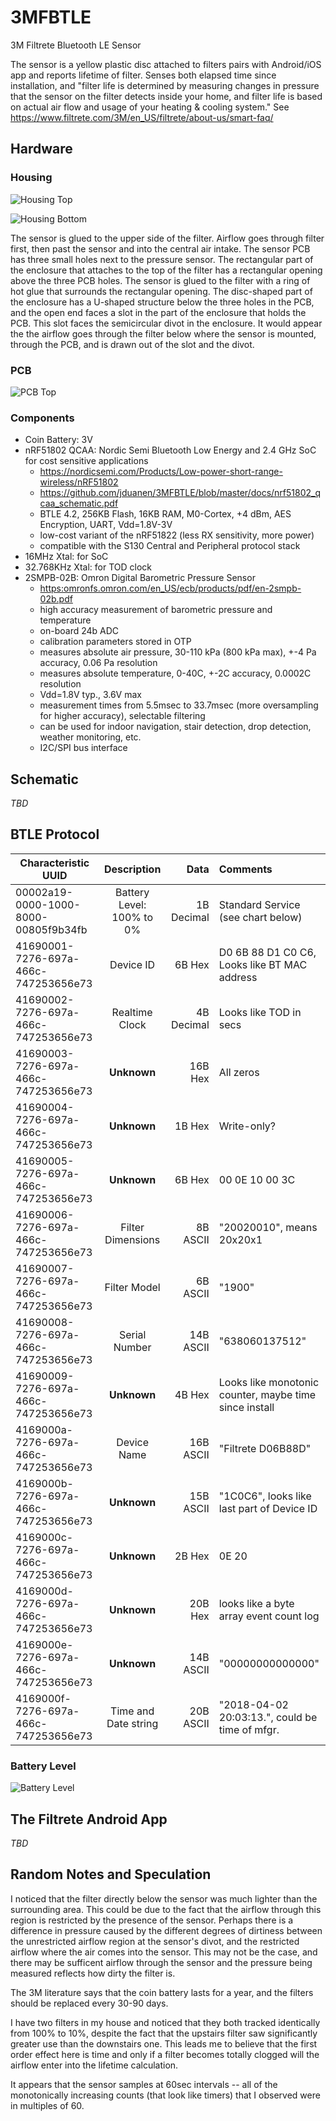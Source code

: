 # 3MFBTLE
3M Filtrete Bluetooth LE Sensor

The sensor is a yellow plastic disc attached to filters pairs with Android/iOS app and reports lifetime of filter.
Senses both elapsed time since installation, and "filter life is determined by measuring changes in pressure that the sensor on the filter detects inside your home, and filter life is based on actual air flow and usage of your heating & cooling system."
See https://www.filtrete.com/3M/en_US/filtrete/about-us/smart-faq/

## Hardware

### Housing

![Housing Top](https://github.com/jduanen/3MFBTLE/blob/master/images/housing1.jpg)

![Housing Bottom](https://github.com/jduanen/3MFBTLE/blob/master/images/housing2.jpg)

The sensor is glued to the upper side of the filter.  Airflow goes through filter first, then past the sensor and into the central air intake.
The sensor PCB has three small holes next to the pressure sensor.  The rectangular part of the enclosure that attaches to the top of the filter has a rectangular opening above the three PCB holes.  The sensor is glued to the filter with a ring of hot glue that surrounds the rectangular opening.  The disc-shaped part of the enclosure has a U-shaped structure below the three holes in the PCB, and the open end faces a slot in the part of the enclosure that holds the PCB.  This slot faces the semicircular divot in the enclosure.
It would appear the the airflow goes through the filter below where the sensor is mounted, through the PCB, and is drawn out of the slot and the divot.

### PCB

![PCB Top](https://github.com/jduanen/3MFBTLE/blob/master/images/pcb_front.jpg)

### Components

* Coin Battery: 3V
* nRF51802 QCAA: Nordic Semi Bluetooth Low Energy and 2.4 GHz SoC for cost sensitive applications
  - <https://nordicsemi.com/Products/Low-power-short-range-wireless/nRF51802>
  - <https://github.com/jduanen/3MFBTLE/blob/master/docs/nrf51802_qcaa_schematic.pdf>
  - BTLE 4.2, 256KB Flash, 16KB RAM, M0-Cortex, +4 dBm, AES Encryption, UART, Vdd=1.8V-3V
  - low-cost variant of the nRF51822 (less RX sensitivity, more power)
  - compatible with the S130 Central and Peripheral protocol stack
* 16MHz Xtal: for SoC
* 32.768KHz Xtal: for TOD clock
* 2SMPB-02B: Omron Digital Barometric Pressure Sensor
  - <https:omronfs.omron.com/en_US/ecb/products/pdf/en-2smpb-02b.pdf>
  - high accuracy measurement of barometric pressure and temperature
  - on-board 24b ADC
  - calibration parameters stored in OTP
  - measures absolute air pressure, 30-110 kPa (800 kPa max), +-4 Pa accuracy, 0.06 Pa resolution
  - measures absolute temperature, 0-40C, +-2C accuracy, 0.0002C resolution
  - Vdd=1.8V typ., 3.6V max
  - measurement times from 5.5msec to 33.7msec (more oversampling for higher accuracy), selectable filtering
  - can be used for indoor navigation, stair detection, drop detection, weather monitoring, etc.
  - I2C/SPI bus interface

## Schematic

*TBD*

## BTLE Protocol
  
| Characteristic UUID |  Description  |  Data  | Comments |
| ------------------- |:-------------:| ------:|:-------- |
| 00002a19-0000-1000-8000-00805f9b34fb | Battery Level: 100% to 0% | 1B Decimal | Standard Service (see chart below) |
| 41690001-7276-697a-466c-747253656e73 | Device ID | 6B Hex | D0 6B 88 D1 C0 C6, Looks like BT MAC address |
| 41690002-7276-697a-466c-747253656e73 | Realtime Clock | 4B Decimal | Looks like TOD in secs |
| 41690003-7276-697a-466c-747253656e73 | **Unknown** | 16B Hex | All zeros |
| 41690004-7276-697a-466c-747253656e73 | **Unknown** | 1B Hex | Write-only? |
| 41690005-7276-697a-466c-747253656e73 | **Unknown** | 6B Hex | 00 0E 10 00 3C |
| 41690006-7276-697a-466c-747253656e73 | Filter Dimensions | 8B ASCII | "20020010", means 20x20x1 |
| 41690007-7276-697a-466c-747253656e73 | Filter Model | 6B ASCII | "1900" |
| 41690008-7276-697a-466c-747253656e73 | Serial Number | 14B ASCII | "638060137512" |
| 41690009-7276-697a-466c-747253656e73 | **Unknown** | 4B Hex | Looks like monotonic counter, maybe time since install |
| 4169000a-7276-697a-466c-747253656e73 | Device Name | 16B ASCII | "Filtrete D06B88D" |
| 4169000b-7276-697a-466c-747253656e73 | **Unknown** | 15B ASCII | "1C0C6", looks like last part of Device ID |
| 4169000c-7276-697a-466c-747253656e73 | **Unknown** | 2B Hex | 0E 20 |
| 4169000d-7276-697a-466c-747253656e73 | **Unknown** | 20B Hex | looks like a byte array event count log |
| 4169000e-7276-697a-466c-747253656e73 | **Unknown** | 14B ASCII | "00000000000000" |
| 4169000f-7276-697a-466c-747253656e73 | Time and Date string | 20B ASCII | "2018-04-02 20:03:13.", could be time of mfgr. |

### Battery Level

![Battery Level](https://github.com/jduanen/3MFBTLE/blob/master/images/3MTBTLE_battery.png)

## The Filtrete Android App

*TBD*
  
## Random Notes and Speculation
  
I noticed that the filter directly below the sensor was much lighter than the surrounding area.  This could be due to the fact that the airflow through this region is restricted by the presence of the sensor.
Perhaps there is a difference in pressure caused by the different degrees of dirtiness between the unrestricted airflow region at the sensor's divot, and the restricted airflow where the air comes into the sensor.
This may not be the case, and there may be sufficent airflow through the sensor and the pressure being measured reflects how dirty the filter is.

The 3M literature says that the coin battery lasts for a year, and the filters should be replaced every 30-90 days.

I have two filters in my house and noticed that they both tracked identically from 100% to 10%, despite the fact that the upstairs filter saw significantly greater use than the downstairs one.  This leads me to believe that the first order effect here is time and only if a filter becomes totally clogged will the airflow enter into the lifetime calculation.

It appears that the sensor samples at 60sec intervals -- all of the monotonically increasing counts (that look like timers) that I observed were in multiples of 60.
